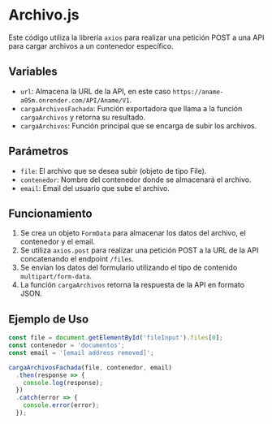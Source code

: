 # Archivo.js

Este código utiliza la librería `axios` para realizar una petición POST a una API para cargar archivos a un contenedor específico.

## Variables

* `url`: Almacena la URL de la API, en este caso `https://aname-a05m.onrender.com/API/Aname/V1`.
* `cargaArchivosFachada`: Función exportadora que llama a la función `cargaArchivos` y retorna su resultado.
* `cargaArchivos`: Función principal que se encarga de subir los archivos.

## Parámetros

* `file`: El archivo que se desea subir (objeto de tipo File).
* `contenedor`: Nombre del contenedor donde se almacenará el archivo.
* `email`: Email del usuario que sube el archivo.

## Funcionamiento

1. Se crea un objeto `FormData` para almacenar los datos del archivo, el contenedor y el email.
2. Se utiliza `axios.post` para realizar una petición POST a la URL de la API concatenando el endpoint `/files`.
3. Se envían los datos del formulario utilizando el tipo de contenido `multipart/form-data`.
4. La función `cargaArchivos` retorna la respuesta de la API en formato JSON.

## Ejemplo de Uso

```javascript
const file = document.getElementById('fileInput').files[0];
const contenedor = 'documentos';
const email = '[email address removed]';

cargaArchivosFachada(file, contenedor, email)
  .then(response => {
    console.log(response);
  })
  .catch(error => {
    console.error(error);
  });